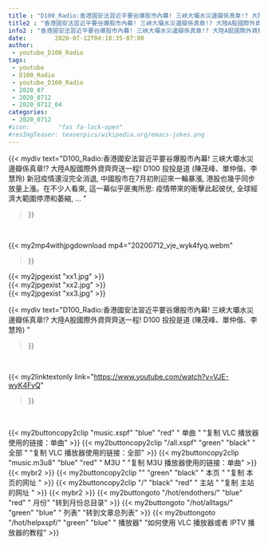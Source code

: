 ```yaml
---
title : "D100_Radio:香港國安法習近平要谷爆股市內幕! 三峽大壩水災邊瓣係真章!? 大陸A股國際外資齊齊送一程!  D100 投投是道 (陳茂峰、單仲偕、李慧玲) "
title2 : "香港國安法習近平要谷爆股市內幕! 三峽大壩水災邊瓣係真章!? 大陸A股國際外資齊齊送一程!  D100 投投是道 (陳茂峰、單仲偕、李慧玲) "
info2 : "香港國安法習近平要谷爆股市內幕! 三峽大壩水災邊瓣係真章!? 大陸A股國際外資齊齊送一程! D100 投投是道 (陳茂峰、單仲偕、李慧玲) 新冠疫情還沒完全消退, 中國股市在7月初則迎來一輪暴漲, 港股也幾乎同步放量上漲。在不少人看來, 這一幕似乎匪夷所思: 疫情帶來的衝擊此起彼伏, 全球經濟大範圍停滯和萎縮, ... "
date:        2020-07-12T04:18:35-07:00
author:
 - youtube_D100_Radio
tags:
 - youtube
 - D100_Radio
 - youtube_D100_Radio
 - 2020_07
 - 2020_0712
 - 2020_0712_04
categories:
 - 2020_0712
#icon:        "fas fa-lock-open"
#resImgTeaser: teaserpics/wikipedia.org/emacs-jokes.png
---
```


{{< mydiv text="D100_Radio:香港國安法習近平要谷爆股市內幕! 三峽大壩水災邊瓣係真章!? 大陸A股國際外資齊齊送一程! D100 投投是道 (陳茂峰、單仲偕、李慧玲) 新冠疫情還沒完全消退, 中國股市在7月初則迎來一輪暴漲, 港股也幾乎同步放量上漲。在不少人看來, 這一幕似乎匪夷所思: 疫情帶來的衝擊此起彼伏, 全球經濟大範圍停滯和萎縮, ... "
>}}
<br>


{{< my2mp4withjpgdownload mp4="20200712_vje_wyk4fyq.webm"
>}}

{{< my2jpgexist "xx1.jpg" >}}<br>
{{< my2jpgexist "xx2.jpg" >}}<br>
{{< my2jpgexist "xx3.jpg" >}}<br>



{{< mydiv text="D100_Radio:香港國安法習近平要谷爆股市內幕! 三峽大壩水災邊瓣係真章!? 大陸A股國際外資齊齊送一程!  D100 投投是道 (陳茂峰、單仲偕、李慧玲) "
>}}
<br>

{{< my2linktextonly link="https://www.youtube.com/watch?v=VJE-wyK4FyQ"
>}}


<br>

{{< my2buttoncopy2clip "music.xspf"        "blue"   "red"    " 单曲 "  "复制 VLC 播放器使用的链接：单曲" >}} {{< my2buttoncopy2clip "/all.xspf"         "green"  "black"  " 全部 "  "复制 VLC 播放器使用的链接：全部" >}} {{< my2buttoncopy2clip "music.m3u8"        "blue"   "red"    " M3U  "    "复制 M3U 播放器使用的链接：单曲" >}} {{< mybr2 >}} {{< my2buttoncopy2clip ""                  "green"  "black"  " 本页 "    "复制 本页的网址 " >}} {{< my2buttoncopy2clip "/"                 "black"  "red"    " 主站 "    "复制 主站的网址 " >}} {{< mybr2 >}} {{< my2buttongoto      "/hot/endothers/"   "blue"   "red"    " 月份"   "转到月份总目录" >}} {{< my2buttongoto      "/hot/alltags/"     "green"  "blue"   " 列表"   "转到文章总列表" >}} {{< my2buttongoto      "/hot/helpxspf/"    "green"  "blue"   " 播放器" "如何使用 VLC 播放器或者 IPTV 播放器的教程" >}} 
